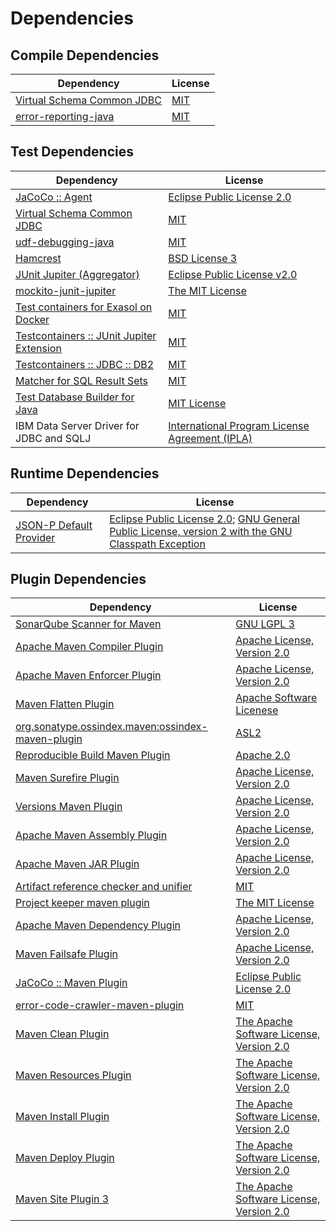 <!-- @formatter:off -->
# Dependencies

## Compile Dependencies

| Dependency                      | License  |
| ------------------------------- | -------- |
| [Virtual Schema Common JDBC][0] | [MIT][1] |
| [error-reporting-java][2]       | [MIT][1] |

## Test Dependencies

| Dependency                                      | License                                              |
| ----------------------------------------------- | ---------------------------------------------------- |
| [JaCoCo :: Agent][4]                            | [Eclipse Public License 2.0][5]                      |
| [Virtual Schema Common JDBC][0]                 | [MIT][1]                                             |
| [udf-debugging-java][8]                         | [MIT][1]                                             |
| [Hamcrest][10]                                  | [BSD License 3][11]                                  |
| [JUnit Jupiter (Aggregator)][12]                | [Eclipse Public License v2.0][13]                    |
| [mockito-junit-jupiter][14]                     | [The MIT License][15]                                |
| [Test containers for Exasol on Docker][16]      | [MIT][1]                                             |
| [Testcontainers :: JUnit Jupiter Extension][18] | [MIT][19]                                            |
| [Testcontainers :: JDBC :: DB2][18]             | [MIT][19]                                            |
| [Matcher for SQL Result Sets][22]               | [MIT][1]                                             |
| [Test Database Builder for Java][24]            | [MIT License][25]                                    |
| IBM Data Server Driver for JDBC and SQLJ        | [International Program License Agreement (IPLA)][26] |

## Runtime Dependencies

| Dependency                    | License                                                                                                        |
| ----------------------------- | -------------------------------------------------------------------------------------------------------------- |
| [JSON-P Default Provider][27] | [Eclipse Public License 2.0][28]; [GNU General Public License, version 2 with the GNU Classpath Exception][29] |

## Plugin Dependencies

| Dependency                                              | License                                        |
| ------------------------------------------------------- | ---------------------------------------------- |
| [SonarQube Scanner for Maven][30]                       | [GNU LGPL 3][31]                               |
| [Apache Maven Compiler Plugin][32]                      | [Apache License, Version 2.0][33]              |
| [Apache Maven Enforcer Plugin][34]                      | [Apache License, Version 2.0][33]              |
| [Maven Flatten Plugin][36]                              | [Apache Software Licenese][37]                 |
| [org.sonatype.ossindex.maven:ossindex-maven-plugin][38] | [ASL2][37]                                     |
| [Reproducible Build Maven Plugin][40]                   | [Apache 2.0][37]                               |
| [Maven Surefire Plugin][42]                             | [Apache License, Version 2.0][33]              |
| [Versions Maven Plugin][44]                             | [Apache License, Version 2.0][33]              |
| [Apache Maven Assembly Plugin][46]                      | [Apache License, Version 2.0][33]              |
| [Apache Maven JAR Plugin][48]                           | [Apache License, Version 2.0][33]              |
| [Artifact reference checker and unifier][50]            | [MIT][1]                                       |
| [Project keeper maven plugin][52]                       | [The MIT License][53]                          |
| [Apache Maven Dependency Plugin][54]                    | [Apache License, Version 2.0][33]              |
| [Maven Failsafe Plugin][56]                             | [Apache License, Version 2.0][33]              |
| [JaCoCo :: Maven Plugin][58]                            | [Eclipse Public License 2.0][5]                |
| [error-code-crawler-maven-plugin][60]                   | [MIT][1]                                       |
| [Maven Clean Plugin][62]                                | [The Apache Software License, Version 2.0][37] |
| [Maven Resources Plugin][64]                            | [The Apache Software License, Version 2.0][37] |
| [Maven Install Plugin][66]                              | [The Apache Software License, Version 2.0][37] |
| [Maven Deploy Plugin][68]                               | [The Apache Software License, Version 2.0][37] |
| [Maven Site Plugin 3][70]                               | [The Apache Software License, Version 2.0][37] |

[4]: https://www.eclemma.org/jacoco/index.html
[2]: https://github.com/exasol/error-reporting-java
[24]: https://github.com/exasol/test-db-builder-java/
[37]: http://www.apache.org/licenses/LICENSE-2.0.txt
[42]: https://maven.apache.org/surefire/maven-surefire-plugin/
[26]: https://www-40.ibm.com/software/sla/sladb.nsf/lilookup/1024954E51C94B03002587A4003CB520?OpenDocument
[62]: http://maven.apache.org/plugins/maven-clean-plugin/
[1]: https://opensource.org/licenses/MIT
[14]: https://github.com/mockito/mockito
[56]: https://maven.apache.org/surefire/maven-failsafe-plugin/
[36]: https://www.mojohaus.org/flatten-maven-plugin/
[44]: http://www.mojohaus.org/versions-maven-plugin/
[52]: https://github.com/exasol/project-keeper/
[11]: http://opensource.org/licenses/BSD-3-Clause
[32]: https://maven.apache.org/plugins/maven-compiler-plugin/
[19]: http://opensource.org/licenses/MIT
[0]: https://github.com/exasol/virtual-schema-common-jdbc
[25]: https://github.com/exasol/test-db-builder-java/blob/main/LICENSE
[5]: https://www.eclipse.org/legal/epl-2.0/
[31]: http://www.gnu.org/licenses/lgpl.txt
[16]: https://github.com/exasol/exasol-testcontainers
[58]: https://www.jacoco.org/jacoco/trunk/doc/maven.html
[15]: https://github.com/mockito/mockito/blob/main/LICENSE
[22]: https://github.com/exasol/hamcrest-resultset-matcher
[40]: http://zlika.github.io/reproducible-build-maven-plugin
[53]: https://github.com/exasol/project-keeper/blob/main/LICENSE
[54]: https://maven.apache.org/plugins/maven-dependency-plugin/
[28]: https://projects.eclipse.org/license/epl-2.0
[30]: http://sonarsource.github.io/sonar-scanner-maven/
[33]: https://www.apache.org/licenses/LICENSE-2.0.txt
[34]: https://maven.apache.org/enforcer/maven-enforcer-plugin/
[8]: https://github.com/exasol/udf-debugging-java/
[13]: https://www.eclipse.org/legal/epl-v20.html
[66]: http://maven.apache.org/plugins/maven-install-plugin/
[12]: https://junit.org/junit5/
[38]: https://sonatype.github.io/ossindex-maven/maven-plugin/
[18]: https://testcontainers.org
[27]: https://github.com/eclipse-ee4j/jsonp
[10]: http://hamcrest.org/JavaHamcrest/
[29]: https://projects.eclipse.org/license/secondary-gpl-2.0-cp
[68]: http://maven.apache.org/plugins/maven-deploy-plugin/
[70]: http://maven.apache.org/plugins/maven-site-plugin/
[64]: http://maven.apache.org/plugins/maven-resources-plugin/
[50]: https://github.com/exasol/artifact-reference-checker-maven-plugin
[60]: https://github.com/exasol/error-code-crawler-maven-plugin
[48]: https://maven.apache.org/plugins/maven-jar-plugin/
[46]: https://maven.apache.org/plugins/maven-assembly-plugin/
